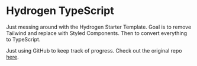 # Hydrogen TypeScript

Just messing around with the Hydrogen Starter Template. Goal is to remove Tailwind and replace with Styled Components. Then to convert everything to TypeScript.

Just using GitHub to keep track of progress. Check out the original repo [here](https://github.com/Shopify/hydrogen).
